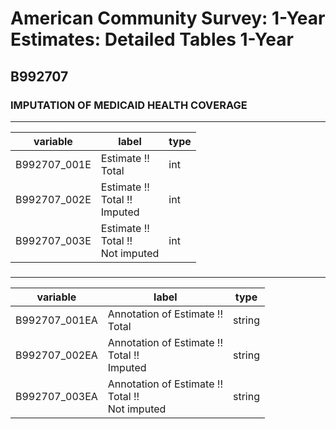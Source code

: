 # American Community Survey: 1-Year Estimates: Detailed Tables 1-Year

## B992707

### IMPUTATION OF MEDICAID HEALTH COVERAGE

___

| variable | label | type |
| ----- | ----- | ----- |
| B992707_001E | Estimate !!<br>Total | int |
| B992707_002E | Estimate !!<br>Total !!<br>Imputed | int |
| B992707_003E | Estimate !!<br>Total !!<br>Not imputed | int |
### 

___

| variable | label | type |
| ----- | ----- | ----- |
| B992707_001EA | Annotation of Estimate !!<br>Total | string |
| B992707_002EA | Annotation of Estimate !!<br>Total !!<br>Imputed | string |
| B992707_003EA | Annotation of Estimate !!<br>Total !!<br>Not imputed | string |

